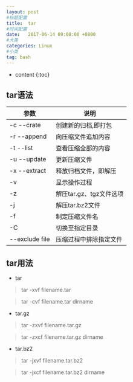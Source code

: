 ```yaml
---
layout: post
#标题配置
title:  tar
#时间配置
date:   2017-06-14 09:08:00 +0800
#大类
categories: Linux
#小类
tag: bash
---
```


* content
{:toc}


## tar语法
参数|说明
|---|---|
|-c  --crate |创建新的归档,即打包 |   
-r  --append |向压缩文件追加内容  |   
-t  --list |查看压缩全部的内容   |
-u  --update |更新压缩文件   |
-x  --extract |释放归档文件，即解压|  
-v  |显示操作过程    
-z  |解压tar.gz、tgz文件选项     
-j  |解压tar.bz2文件     
-f  |制定压缩文件名      
-C  |切换至指定目录  |
--exclude file |压缩过程中排除指定文件|

## tar用法
- tar
>tar -xvf filename.tar

>tar -cvf filename.tar dirname
- tar.gz
>tar -zxvf filename.tar.gz

>tar -zxcf filename.tar.gz dirname
- tar.bz2
>tar -jxvf filename.tar.bz2

>tar -jxcf filename.tar.bz2 dirname
